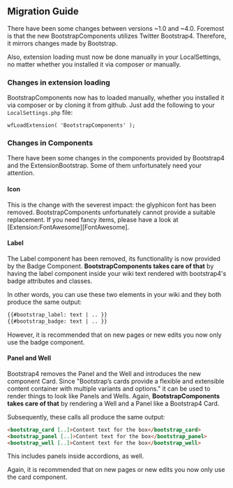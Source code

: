 ## Migration Guide

There have been some changes between versions ~1.0 and ~4.0. Foremost is that
the new BootstrapComponents utilizes Twitter Bootstrap4. Therefore, it mirrors
changes made by Bootstrap.

Also, extension loading must now be done manually in your LocalSettings, no
matter whether you installed it via composer or manually.

### Changes in extension loading
BootstrapComponents now has to loaded manually, whether you installed it
via composer or by cloning it from github. Just add the following to
your `LocalSettings.php` file:

```
wfLoadExtension( 'BootstrapComponents' );
```

### Changes in Components
There have been some changes in the components provided by Bootstrap4 and
the ExtensionBootstrap. Some of them unfortunately need your attention.

#### Icon
This is the change with the severest impact: the glyphicon font has been
removed. BootstrapComponents unfortunately cannot provide a suitable
replacement. If you need fancy items, please have a look at
[Extension:FontAwesome][FontAwesome].

#### Label
The Label component has been removed, its functionality is now provided
by the Badge Component. **BootstrapComponents takes care of that** by
having the label component inside your wiki text rendered with
bootstrap4's badge attributes and classes.

In other words, you can use these two elements in your wiki and
they both produce the same output:
```html
{{#bootstrap_label: text | .. }}
{{#bootstrap_badge: text | .. }}
```

However, it is recommended that on new pages or new edits you now only
use the badge component.

#### Panel and Well
Bootstrap4 removes the Panel and the Well and introduces the new
component Card. Since "Bootstrap’s cards provide a flexible
and extensible content container with multiple variants and options."
it can be used to render things to look like Panels and Wells.
Again, **BootstrapComponents takes care of that** by rendering
a Well and a Panel like a Bootstrap4 Card.

Subsequently, these calls all produce the same output:
```html
<bootstrap_card [..]>Content text for the box</bootstrap_card>
<bootstrap_panel [..]>Content text for the box</bootstrap_panel>
<bootstrap_well [..]>Content text for the box</bootstrap_well>
```

This includes panels inside accordions, as well.

Again, it is recommended that on new pages or new edits you now only
use the card component.
